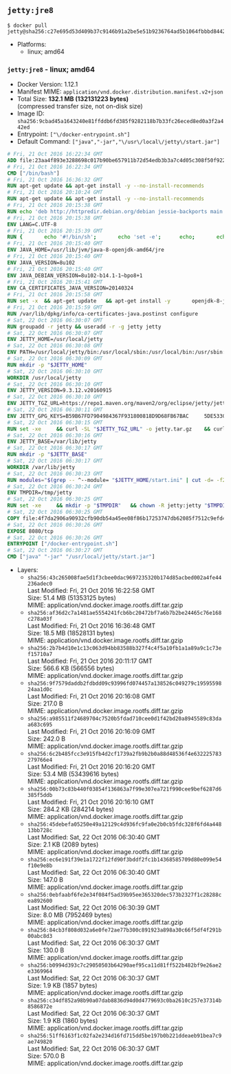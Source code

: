 ## `jetty:jre8`

```console
$ docker pull jetty@sha256:c27e695d53d409b37c9146b91a2be5e51b9236764ad5b1064fbbbd844290e26e
```

-	Platforms:
	-	linux; amd64

### `jetty:jre8` - linux; amd64

-	Docker Version: 1.12.1
-	Manifest MIME: `application/vnd.docker.distribution.manifest.v2+json`
-	Total Size: **132.1 MB (132131223 bytes)**  
	(compressed transfer size, not on-disk size)
-	Image ID: `sha256:9cbad45a1643240e81ffddb6fd385f9282118b7b33fc26eced8ed0a3f2a442ed`
-	Entrypoint: `["\/docker-entrypoint.sh"]`
-	Default Command: `["java","-jar","\/usr\/local\/jetty\/start.jar"]`

```dockerfile
# Fri, 21 Oct 2016 16:22:34 GMT
ADD file:23aa4f893e3288698c017b90be657911b72d54edb3b3a7c4d05c308f50f9228f in / 
# Fri, 21 Oct 2016 16:22:34 GMT
CMD ["/bin/bash"]
# Fri, 21 Oct 2016 16:36:32 GMT
RUN apt-get update && apt-get install -y --no-install-recommends 		ca-certificates 		curl 		wget 	&& rm -rf /var/lib/apt/lists/*
# Fri, 21 Oct 2016 20:10:24 GMT
RUN apt-get update && apt-get install -y --no-install-recommends 		bzip2 		unzip 		xz-utils 	&& rm -rf /var/lib/apt/lists/*
# Fri, 21 Oct 2016 20:15:38 GMT
RUN echo 'deb http://httpredir.debian.org/debian jessie-backports main' > /etc/apt/sources.list.d/jessie-backports.list
# Fri, 21 Oct 2016 20:15:38 GMT
ENV LANG=C.UTF-8
# Fri, 21 Oct 2016 20:15:39 GMT
RUN { 		echo '#!/bin/sh'; 		echo 'set -e'; 		echo; 		echo 'dirname "$(dirname "$(readlink -f "$(which javac || which java)")")"'; 	} > /usr/local/bin/docker-java-home 	&& chmod +x /usr/local/bin/docker-java-home
# Fri, 21 Oct 2016 20:15:40 GMT
ENV JAVA_HOME=/usr/lib/jvm/java-8-openjdk-amd64/jre
# Fri, 21 Oct 2016 20:15:40 GMT
ENV JAVA_VERSION=8u102
# Fri, 21 Oct 2016 20:15:40 GMT
ENV JAVA_DEBIAN_VERSION=8u102-b14.1-1~bpo8+1
# Fri, 21 Oct 2016 20:15:41 GMT
ENV CA_CERTIFICATES_JAVA_VERSION=20140324
# Fri, 21 Oct 2016 20:15:58 GMT
RUN set -x 	&& apt-get update 	&& apt-get install -y 		openjdk-8-jre-headless="$JAVA_DEBIAN_VERSION" 		ca-certificates-java="$CA_CERTIFICATES_JAVA_VERSION" 	&& rm -rf /var/lib/apt/lists/* 	&& [ "$JAVA_HOME" = "$(docker-java-home)" ]
# Fri, 21 Oct 2016 20:15:59 GMT
RUN /var/lib/dpkg/info/ca-certificates-java.postinst configure
# Sat, 22 Oct 2016 06:30:07 GMT
RUN groupadd -r jetty && useradd -r -g jetty jetty
# Sat, 22 Oct 2016 06:30:07 GMT
ENV JETTY_HOME=/usr/local/jetty
# Sat, 22 Oct 2016 06:30:08 GMT
ENV PATH=/usr/local/jetty/bin:/usr/local/sbin:/usr/local/bin:/usr/sbin:/usr/bin:/sbin:/bin
# Sat, 22 Oct 2016 06:30:09 GMT
RUN mkdir -p "$JETTY_HOME"
# Sat, 22 Oct 2016 06:30:10 GMT
WORKDIR /usr/local/jetty
# Sat, 22 Oct 2016 06:30:10 GMT
ENV JETTY_VERSION=9.3.12.v20160915
# Sat, 22 Oct 2016 06:30:10 GMT
ENV JETTY_TGZ_URL=https://repo1.maven.org/maven2/org/eclipse/jetty/jetty-distribution/9.3.12.v20160915/jetty-distribution-9.3.12.v20160915.tar.gz
# Sat, 22 Oct 2016 06:30:11 GMT
ENV JETTY_GPG_KEYS=B59B67FD7904984367F931800818D9D68FB67BAC 	5DE533CB43DAF8BC3E372283E7AE839CD7C58886
# Sat, 22 Oct 2016 06:30:15 GMT
RUN set -xe 	&& curl -SL "$JETTY_TGZ_URL" -o jetty.tar.gz 	&& curl -SL "$JETTY_TGZ_URL.asc" -o jetty.tar.gz.asc 	&& export GNUPGHOME="$(mktemp -d)" 	&& for key in $JETTY_GPG_KEYS; do 		gpg --keyserver ha.pool.sks-keyservers.net --recv-keys "$key"; done 	&& gpg --batch --verify jetty.tar.gz.asc jetty.tar.gz 	&& rm -r "$GNUPGHOME" 	&& tar -xvf jetty.tar.gz --strip-components=1 	&& sed -i '/jetty-logging/d' etc/jetty.conf 	&& rm -fr demo-base javadoc 	&& rm jetty.tar.gz*
# Sat, 22 Oct 2016 06:30:16 GMT
ENV JETTY_BASE=/var/lib/jetty
# Sat, 22 Oct 2016 06:30:17 GMT
RUN mkdir -p "$JETTY_BASE"
# Sat, 22 Oct 2016 06:30:17 GMT
WORKDIR /var/lib/jetty
# Sat, 22 Oct 2016 06:30:23 GMT
RUN modules="$(grep -- ^--module= "$JETTY_HOME/start.ini" | cut -d= -f2 | paste -d, -s)" 	&& set -xe 	&& java -jar "$JETTY_HOME/start.jar" --add-to-startd="$modules,setuid"
# Sat, 22 Oct 2016 06:30:24 GMT
ENV TMPDIR=/tmp/jetty
# Sat, 22 Oct 2016 06:30:25 GMT
RUN set -xe 	&& mkdir -p "$TMPDIR" 	&& chown -R jetty:jetty "$TMPDIR" "$JETTY_BASE"
# Sat, 22 Oct 2016 06:30:25 GMT
COPY file:4f7da2906a90932cfb90db54a45ee08f86b17253747db62085f7512c9efd46ad in / 
# Sat, 22 Oct 2016 06:30:26 GMT
EXPOSE 8080/tcp
# Sat, 22 Oct 2016 06:30:26 GMT
ENTRYPOINT ["/docker-entrypoint.sh"]
# Sat, 22 Oct 2016 06:30:27 GMT
CMD ["java" "-jar" "/usr/local/jetty/start.jar"]
```

-	Layers:
	-	`sha256:43c265008fae5d1f3cbee0dac9697235320b174d85acbed002a4fe44236adec0`  
		Last Modified: Fri, 21 Oct 2016 16:22:58 GMT  
		Size: 51.4 MB (51353125 bytes)  
		MIME: application/vnd.docker.image.rootfs.diff.tar.gzip
	-	`sha256:af36d2c7a1481ae5554241fcb6bc20472bf7a6b7b2be24465c76e168c278a03f`  
		Last Modified: Fri, 21 Oct 2016 16:36:48 GMT  
		Size: 18.5 MB (18528131 bytes)  
		MIME: application/vnd.docker.image.rootfs.diff.tar.gzip
	-	`sha256:2b7b4d10e1c13c063d94bb83588b327f4c4f5a10fb1a1a89a9c1c73ef15710a7`  
		Last Modified: Fri, 21 Oct 2016 20:11:17 GMT  
		Size: 566.6 KB (566556 bytes)  
		MIME: application/vnd.docker.image.rootfs.diff.tar.gzip
	-	`sha256:9f7579daddb2fdbdd09c93996fd074457a138526c049279c1959559824aa1d0c`  
		Last Modified: Fri, 21 Oct 2016 20:16:08 GMT  
		Size: 217.0 B  
		MIME: application/vnd.docker.image.rootfs.diff.tar.gzip
	-	`sha256:a985511f24689704c7520b5fdad710cee0d1f42bd20a8945589c83daa683c695`  
		Last Modified: Fri, 21 Oct 2016 20:16:09 GMT  
		Size: 242.0 B  
		MIME: application/vnd.docker.image.rootfs.diff.tar.gzip
	-	`sha256:6c2b485fcc3e915fb4d2cf1739a2fb9b2b0a88d48536f4e632225783279766e4`  
		Last Modified: Fri, 21 Oct 2016 20:16:20 GMT  
		Size: 53.4 MB (53439616 bytes)  
		MIME: application/vnd.docker.image.rootfs.diff.tar.gzip
	-	`sha256:00b73c83b440f03854f136863a7f99e307ea721f990cee9bef6287d6385f5ddb`  
		Last Modified: Fri, 21 Oct 2016 20:16:10 GMT  
		Size: 284.2 KB (284214 bytes)  
		MIME: application/vnd.docker.image.rootfs.diff.tar.gzip
	-	`sha256:45debefa05250e49a12129c4d936fc9fa0e2b0cb5fdc328f6fd4a44813bb728c`  
		Last Modified: Sat, 22 Oct 2016 06:30:40 GMT  
		Size: 2.1 KB (2089 bytes)  
		MIME: application/vnd.docker.image.rootfs.diff.tar.gzip
	-	`sha256:ec6e191f39e1a1722f12fd90f3bddf2fc1b14368585709d80e099e54f10e9e8b`  
		Last Modified: Sat, 22 Oct 2016 06:30:40 GMT  
		Size: 147.0 B  
		MIME: application/vnd.docker.image.rootfs.diff.tar.gzip
	-	`sha256:0ebfaabf6fe2e34f084f5ad39b95ee365320dec573b2327f1c28288cea892600`  
		Last Modified: Sat, 22 Oct 2016 06:30:39 GMT  
		Size: 8.0 MB (7952469 bytes)  
		MIME: application/vnd.docker.image.rootfs.diff.tar.gzip
	-	`sha256:84cb3f808d032a6e0fe72ae77b300c891923a898a30c66f5df4f291b00abc8d3`  
		Last Modified: Sat, 22 Oct 2016 06:30:37 GMT  
		Size: 130.0 B  
		MIME: application/vnd.docker.image.rootfs.diff.tar.gzip
	-	`sha256:b0994d393c7c29050503b64290aef95ca11d81ff522b482bf9e26ae2e3369964`  
		Last Modified: Sat, 22 Oct 2016 06:30:37 GMT  
		Size: 1.9 KB (1857 bytes)  
		MIME: application/vnd.docker.image.rootfs.diff.tar.gzip
	-	`sha256:c34df852a98b90a07dab8836d94d0d4779693c0ba2610c257e37314b8586872e`  
		Last Modified: Sat, 22 Oct 2016 06:30:37 GMT  
		Size: 1.9 KB (1860 bytes)  
		MIME: application/vnd.docker.image.rootfs.diff.tar.gzip
	-	`sha256:51ff6163f1c02fa2e234d16fd715dd5be197b0b221ddeaeb91bea7c9ae749820`  
		Last Modified: Sat, 22 Oct 2016 06:30:37 GMT  
		Size: 570.0 B  
		MIME: application/vnd.docker.image.rootfs.diff.tar.gzip
